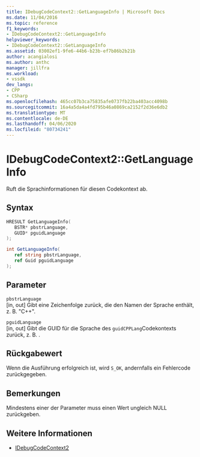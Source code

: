```yaml
---
title: IDebugCodeContext2::GetLanguageInfo | Microsoft Docs
ms.date: 11/04/2016
ms.topic: reference
f1_keywords:
- IDebugCodeContext2::GetLanguageInfo
helpviewer_keywords:
- IDebugCodeContext2::GetLanguageInfo
ms.assetid: 03002ef1-9fe6-44b6-b23b-ef7b86b2b21b
author: acangialosi
ms.author: anthc
manager: jillfra
ms.workload:
- vssdk
dev_langs:
- CPP
- CSharp
ms.openlocfilehash: 465cc07b3ca75835afe0737fb22ba403acc4098b
ms.sourcegitcommit: 16a4a5da4a4fd795b46a0869ca2152f2d36e6db2
ms.translationtype: MT
ms.contentlocale: de-DE
ms.lasthandoff: 04/06/2020
ms.locfileid: "80734241"
---
```

# <a name="idebugcodecontext2getlanguageinfo"></a>IDebugCodeContext2::GetLanguageInfo
Ruft die Sprachinformationen für diesen Codekontext ab.

## <a name="syntax"></a>Syntax

```cpp
HRESULT GetLanguageInfo( 
   BSTR* pbstrLanguage,
   GUID* pguidLanguage
);
```

```csharp
int GetLanguageInfo( 
   ref string pbstrLanguage,
   ref Guid pguidLanguage
);
```

## <a name="parameters"></a>Parameter
`pbstrLanguage`\
[in, out] Gibt eine Zeichenfolge zurück, die den Namen der Sprache enthält, z. B. "C++".

`pguidLanguage`\
[in, out] Gibt die GUID für die Sprache des `guidCPPLang`Codekontexts zurück, z. B. .

## <a name="return-value"></a>Rückgabewert
 Wenn die Ausführung erfolgreich ist, wird `S_OK`, andernfalls ein Fehlercode zurückgegeben.

## <a name="remarks"></a>Bemerkungen
 Mindestens einer der Parameter muss einen Wert ungleich NULL zurückgeben.

## <a name="see-also"></a>Weitere Informationen
- [IDebugCodeContext2](../../../extensibility/debugger/reference/idebugcodecontext2.md)
